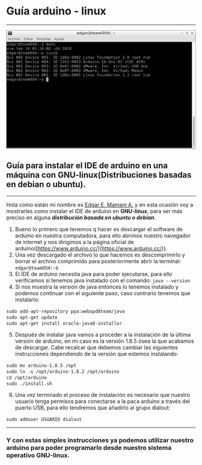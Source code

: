 # **Guía arduino - linux**
***
![Captura de pantalla de Edgar](/portada.png)

## Guía para instalar el IDE de arduino en una máquina con GNU-linux(Distribuciones basadas en debian o ubuntu).
***
Hola como están mi nombre es [Edgar E. Mamani A.](https://www.facebook.com/dEmONeDGEnT) y en esta ocasión voy a mostrarles como instalar el IDE de arduino en **GNU-linux**, para ser más preciso en alguna ***distribución basada en ubuntu o debian***.

1. Bueno lo primero que tenemos q hacer es descargar el software de arduino en nuestra computadora, para ello abrimos nuestro navegador de internet y nos dirigimos a la página oficial de arduino([https://www.arduino.cc/](https://www.arduino.cc/)).
2. Una vez descargado el archivo lo que hacemos es descomprimirlo y borrar el archivo comprimido para posteriormente abrir la terminal:
```edgar@teamOSH:~$```
3. El IDE de arduino necesita java para poder ejecutarse, para ello verificamos si tenemos java instalado con el comando:
```java --version```
4. Si nos muestra la versión de java entonces lo tenemos instalado y podemos continuar con el siguiente paso, caso contrario tenemos que instalarlo:
```
sudo add-apt-repository ppa:webupd8team/java
sudo apt-get update
sudo apt-get install oracle-java8-installer
```
5. Después de instalar java vamos a proceder a la instalación de la última versión de arduino, en mi caso es la versión 1.8.5 ósea la que acabamos de descargar. Cabe recalcar que debemos cambiar las siguientes instrucciones dependiendo de la versión que estemos instalando:
```
sudo mv arduino-1.8.5 /opt
sudo ln -s /opt/arduino-1.8.2 /opt/arduino
cd /opt/arduino
sudo ./install.sh
```
6. Una vez terminado el proceso de instalación es necesario que nuestro usuario tenga permisos para conectarse a la paca arduino a través del puerto USB, para ello tendremos que añadirlo al grupo dialout:
```
sudo adduser USUARIO dialout
```
***
### Y con estas simples instrucciones ya podemos utilizar nuestro arduino para poder programarlo desde nuestro sistema operativo GNU-linux.
